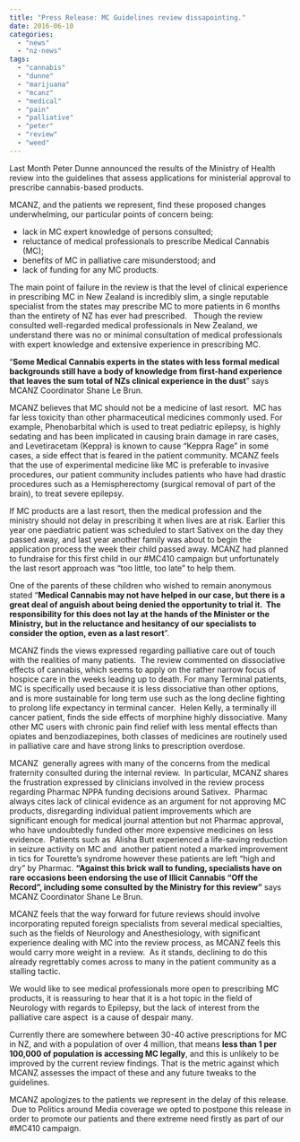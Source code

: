```yaml
---
title: "Press Release: MC Guidelines review dissapointing."
date: 2016-06-10
categories: 
  - "news"
  - "nz-news"
tags: 
  - "cannabis"
  - "dunne"
  - "marijuana"
  - "mcanz"
  - "medical"
  - "pain"
  - "palliative"
  - "peter"
  - "review"
  - "weed"
---
```


Last Month Peter Dunne announced the results of the Ministry of Health review into the guidelines that assess applications for ministerial approval to prescribe cannabis-based products.

MCANZ, and the patients we represent, find these proposed changes underwhelming, our particular points of concern being:

- lack in MC expert knowledge of persons consulted;
- reluctance of medical professionals to prescribe Medical Cannabis (MC);
- benefits of MC in palliative care misunderstood; and
- lack of funding for any MC products.

The main point of failure in the review is that the level of clinical experience in prescribing MC in New Zealand is incredibly slim, a single reputable specialist from the states may prescribe MC to more patients in 6 months than the entirety of NZ has ever had prescribed.   Though the review consulted well-regarded medical professionals in New Zealand, we understand there was no or minimal consultation of medical professionals with expert knowledge and extensive experience in prescribing MC.

“**Some Medical Cannabis experts in the states with less formal medical backgrounds still have a body of knowledge from first-hand experience that leaves the sum total of NZs clinical experience in the dust**” says MCANZ Coordinator Shane Le Brun.

MCANZ believes that MC should not be a medicine of last resort.  MC has far less toxicity than other pharmaceutical medicines commonly used. For example, Phenobarbital which is used to treat pediatric epilepsy, is highly sedating and has been implicated in causing brain damage in rare cases, and Levetiracetam (Keppra) is known to cause “Keppra Rage” in some cases, a side effect that is feared in the patient community. MCANZ feels that the use of experimental medicine like MC is preferable to invasive procedures, our patient community includes patients who have had drastic procedures such as a Hemispherectomy (surgical removal of part of the brain), to treat severe epilepsy.

If MC products are a last resort, then the medical profession and the ministry should not delay in prescribing it when lives are at risk. Earlier this year one paediatric patient was scheduled to start Sativex on the day they passed away, and last year another family was about to begin the application process the week their child passed away. MCANZ had planned to fundraise for this first child in our #MC410 campaign but unfortunately the last resort approach was “too little, too late” to help them.

One of the parents of these children who wished to remain anonymous stated “**Medical Cannabis may not have helped in our case, but there is a great deal of anguish about being denied the opportunity to trial it.  The responsibility for this does not lay at the hands of the Minister or the Ministry, but in the reluctance and hesitancy of our specialists to consider the option, even as a last resort**”.

MCANZ finds the views expressed regarding palliative care out of touch with the realities of many patients.  The review commented on dissociative effects of cannabis, which seems to apply on the rather narrow focus of hospice care in the weeks leading up to death. For many Terminal patients, MC is specifically used because it is less dissociative than other options, and is more sustainable for long term use such as the long decline fighting to prolong life expectancy in terminal cancer.  Helen Kelly, a terminally ill cancer patient, finds the side effects of morphine highly dissociative. Many other MC users with chronic pain find relief with less mental effects than opiates and benzodiazepines, both classes of medicines are routinely used in palliative care and have strong links to prescription overdose.

MCANZ  generally agrees with many of the concerns from the medical fraternity consulted during the internal review.  In particular, MCANZ shares the frustration expressed by clinicians involved in the review process regarding Pharmac NPPA funding decisions around Sativex.  Pharmac always cites lack of clinical evidence as an argument for not approving MC products, disregarding individual patient improvements which are significant enough for medical journal attention but not Pharmac approval, who have undoubtedly funded other more expensive medicines on less evidence.  Patients such as  Alisha Butt experienced a life-saving reduction in seizure activity on MC and  another patient noted a marked improvement in tics for Tourette’s syndrome however these patients are left “high and dry” by Pharmac. **“Against this brick wall to funding, specialists have on rare occasions been endorsing the use of Illicit Cannabis “Off the Record”, including some consulted by the Ministry for this review”** says MCANZ Coordinator Shane Le Brun.

MCANZ feels that the way forward for future reviews should involve incorporating reputed foreign specialists from several medical specialties, such as the fields of Neurology and Anesthesiology, with significant experience dealing with MC into the review process, as MCANZ feels this would carry more weight in a review.  As it stands, declining to do this already regrettably comes across to many in the patient community as a stalling tactic.

We would like to see medical professionals more open to prescribing MC products, it is reassuring to hear that it is a hot topic in the field of Neurology with regards to Epilepsy, but the lack of interest from the palliative care aspect  is a cause of despair many.

Currently there are somewhere between 30-40 active prescriptions for MC in NZ, and with a population of over 4 million, that means **less than 1 per 100,000 of population is accessing MC legally**, and this is unlikely to be improved by the current review findings. That is the metric against which MCANZ assesses the impact of these and any future tweaks to the guidelines.

MCANZ apologizes to the patients we represent in the delay of this release.  Due to Politics around Media coverage we opted to postpone this release in order to promote our patients and there extreme need firstly as part of our #MC410 campaign.
